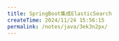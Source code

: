 ```yaml
---
title: SpringBoot集成ElasticSearch
createTime: 2024/11/24 15:56:15
permalink: /notes/java/3ek3n2px/
---
```

